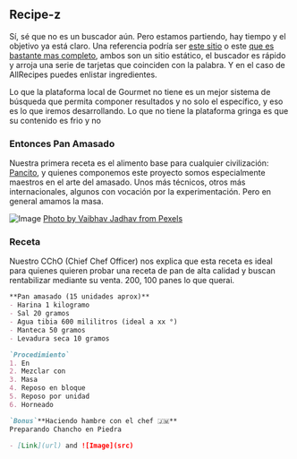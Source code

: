 ## Recipe-z

Sí, sé que no es un buscador aún. Pero estamos partiendo, hay tiempo y el objetivo ya está claro. Una referencia podría ser [este sitio](https://www.gourmet.cl/) o este [que es bastante mas completo](https://www.allrecipes.com/recipe/85861/chicken-nepiev/), ambos son un sitio estático, el buscador es rápido y arroja una serie de tarjetas que coinciden con la palabra. Y en el caso de AllRecipes puedes enlistar ingredientes.

Lo que la plataforma local de Gourmet no tiene es un mejor sistema de búsqueda que permita componer resultados y no solo el específico, y eso es lo que iremos desarrollando.
Lo que no tiene la plataforma gringa es que su contenido es frio y no

### Entonces Pan Amasado

Nuestra primera receta es el alimento base para cualquier civilización: [Pancito](https://en.wikipedia.org/wiki/Bread), y quienes componemos este proyecto somos especialmente maestros en el arte del amasado. Unos más técnicos, otros más internacionales, algunos con vocación por la experimentación. Pero en general amamos la masa.

![Image](https://images.pexels.com/photos/3218467/pexels-photo-3218467.jpeg?auto=compress&cs=tinysrgb&dpr=2&h=375&w=1910)
[Photo by Vaibhav Jadhav from Pexels](https://www.pexels.com/photo/man-preparing-dough-for-bread-3218467/)

### Receta

Nuestro CChO (Chief Chef Officer) nos explica que esta receta es ideal para quienes quieren probar una receta de pan de alta calidad y buscan rentabilizar mediante su venta. 200, 100 panes lo que querai.


```markdown
**Pan amasado (15 unidades aprox)**
- Harina 1 kilogramo
- Sal 20 gramos
- Agua tibia 600 mililitros (ideal a xx °)
- Manteca 50 gramos
- Levadura seca 10 gramos

`Procedimiento`
1. En 
2. Mezclar con
3. Masa
4. Reposo en bloque
5. Reposo por unidad
6. Horneado

```
```markdown
`Bonus`**Haciendo hambre con el chef 🇯🇲**
Preparando Chancho en Piedra

- [Link](url) and ![Image](src)

```
